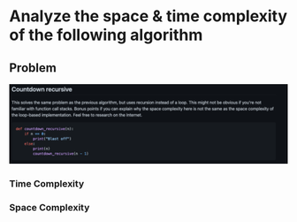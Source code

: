 # Analyze the space & time complexity of the following algorithm
## Problem

![Countdown recursive](./images/Screenshot%202021-10-04%20at%2022.24.24.png)

### Time Complexity



### Space Complexity


